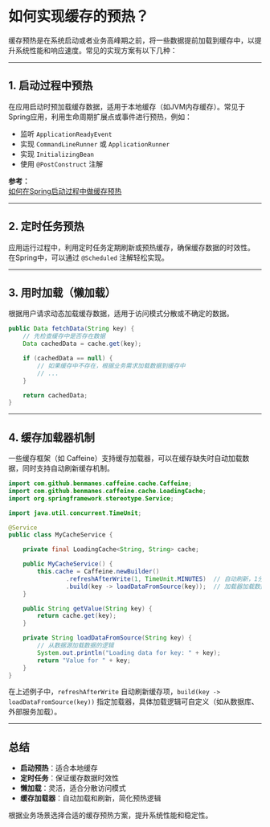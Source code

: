 # 如何实现缓存的预热？

缓存预热是在系统启动或者业务高峰期之前，将一些数据提前加载到缓存中，以提升系统性能和响应速度。常见的实现方案有以下几种：

---

## 1. 启动过程中预热

在应用启动时预加载缓存数据，适用于本地缓存（如JVM内存缓存）。常见于Spring应用，利用生命周期扩展点或事件进行预热，例如：

- 监听 `ApplicationReadyEvent`
- 实现 `CommandLineRunner` 或 `ApplicationRunner`
- 实现 `InitializingBean`
- 使用 `@PostConstruct` 注解

**参考：**  
[如何在Spring启动过程中做缓存预热](https://www.yuque.com/hollis666/hkhtl7/gpl60ga0c996vmw3)

---

## 2. 定时任务预热

应用运行过程中，利用定时任务定期刷新或预热缓存，确保缓存数据的时效性。  
在Spring中，可以通过 `@Scheduled` 注解轻松实现。

---

## 3. 用时加载（懒加载）

根据用户请求动态加载缓存数据，适用于访问模式分散或不确定的数据。

```java
public Data fetchData(String key) {
    // 先检查缓存中是否存在数据
    Data cachedData = cache.get(key);

    if (cachedData == null) {
        // 如果缓存中不存在，根据业务需求加载数据到缓存中
        // ...
    }

    return cachedData;
}
```

---

## 4. 缓存加载器机制

一些缓存框架（如 Caffeine）支持缓存加载器，可以在缓存缺失时自动加载数据，同时支持自动刷新缓存机制。

```java
import com.github.benmanes.caffeine.cache.Caffeine;
import com.github.benmanes.caffeine.cache.LoadingCache;
import org.springframework.stereotype.Service;

import java.util.concurrent.TimeUnit;

@Service
public class MyCacheService {

    private final LoadingCache<String, String> cache;

    public MyCacheService() {
        this.cache = Caffeine.newBuilder()
                .refreshAfterWrite(1, TimeUnit.MINUTES)  // 自动刷新，1分钟刷新一次
                .build(key -> loadDataFromSource(key));  // 加载器加载数据
    }

    public String getValue(String key) {
        return cache.get(key);
    }

    private String loadDataFromSource(String key) {
        // 从数据源加载数据的逻辑
        System.out.println("Loading data for key: " + key);
        return "Value for " + key;
    }
}
```

在上述例子中，`refreshAfterWrite` 自动刷新缓存项，`build(key -> loadDataFromSource(key))` 指定加载器，具体加载逻辑可自定义（如从数据库、外部服务加载）。

---

## 总结

- **启动预热**：适合本地缓存
- **定时任务**：保证缓存数据时效性
- **懒加载**：灵活，适合分散访问模式
- **缓存加载器**：自动加载和刷新，简化预热逻辑

根据业务场景选择合适的缓存预热方案，提升系统性能和稳定性。